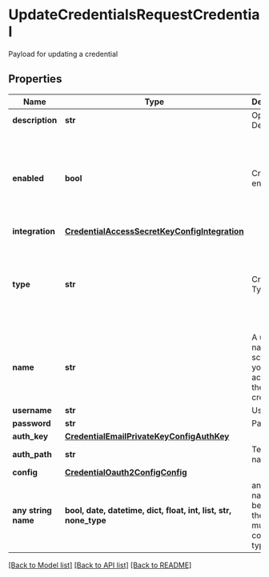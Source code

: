 # UpdateCredentialsRequestCredential

Payload for updating a credential

## Properties
Name | Type | Description | Notes
------------ | ------------- | ------------- | -------------
**description** | **str** | Optional Description | [optional] 
**enabled** | **bool** | Credential enabled | [optional]  if omitted the server will use the default value of True
**integration** | [**CredentialAccessSecretKeyConfigIntegration**](CredentialAccessSecretKeyConfigIntegration.md) |  | [optional] 
**type** | **str** | Credential Type Code | [optional]  if omitted the server will use the default value of "oauth2"
**name** | **str** | A unique name scoped to your account for the credential | [optional] 
**username** | **str** | Username | [optional] 
**password** | **str** | Password | [optional] 
**auth_key** | [**CredentialEmailPrivateKeyConfigAuthKey**](CredentialEmailPrivateKeyConfigAuthKey.md) |  | [optional] 
**auth_path** | **str** | Tenant name | [optional] 
**config** | [**CredentialOauth2ConfigConfig**](CredentialOauth2ConfigConfig.md) |  | [optional] 
**any string name** | **bool, date, datetime, dict, float, int, list, str, none_type** | any string name can be used but the value must be the correct type | [optional]

[[Back to Model list]](../README.md#documentation-for-models) [[Back to API list]](../README.md#documentation-for-api-endpoints) [[Back to README]](../README.md)


